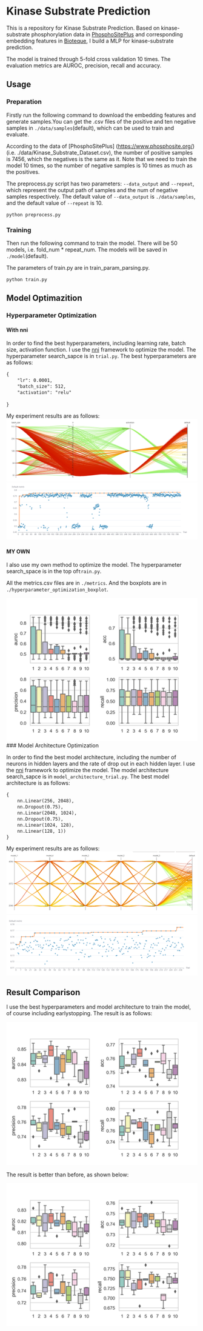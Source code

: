 # Kinase Substrate Prediction

This is a repository for Kinase Substrate Prediction. Based on kinase-substrate phosphorylation data
in [PhosphoSitePlus](https://www.phosphosite.org/) and corresponding embedding features
in [Bioteque](https://bioteque.irbbarcelona.org/), I build a MLP for kinase-substrate prediction.

The model is trained through 5-fold cross validation 10 times. The evaluation metrics are AUROC, precision, recall and
accuracy.

## Usage

### Preparation

Firstly run the following command to download the embedding features and generate samples.You can get the .csv files of
the positive and ten negative samples in ```./data/samples```(default), which can be used to train and evaluate.

According to the data of [PhosphoSitePlus] (https://www.phosphosite.org/) (i.e. ./data/Kinase_Substrate_Dataset.csv),
the number of positive samples is 7456, which the negatives is the same as it. Note that we need to train the model 10
times, so the number of negative samples is 10 times as much as the positives.

The preprocess.py script has two parameters: ```--data_output``` and ```--repeat```, which represent the output path of
samples and the num of negative samples respectively. The default value of ```--data_output``` is ```./data/samples```,
and the default value of ```--repeat``` is 10.

```
python preprocess.py
```

### Training

Then run the following command to train the model. There will be 50 models, i.e. fold_num * repeat_num. The models will
be saved in ```./model```(default).

The parameters of train.py are in train_param_parsing.py.

```
python train.py
```

## Model Optimazition

### Hyperparameter Optimization

#### With nni
In order to find the best hyperparameters, including learning rate, batch size, activation function. I use
the [nni](https://github.com/microsoft/nni) framework to optimize the model. The hyperparameter search_sapce is
in ```trial.py```. The best hyperparameters are as follows:

```
{
    "lr": 0.0001,
    "batch_size": 512,
    "activation": "relu"

}
```

My experiment results are as follows:
<img src="optimization experiment result/hyperparameter_search_space.png"/>
<img src="optimization experiment result/hyperparameter_metrics.png"/>

#### MY OWN
I also use my own method to optimize the model. The hyperparameter search_space is in the top of```train.py```.

All the metrics.csv files are in ```./metrics```. And the boxplots are in ```./hyperparameter_optimization_boxplot```.


<img src="hyperparameter_optimization_boxplot/all_boxplot.png"/>
### Model Architecture Optimization

In order to find the best model architecture, including the number of neurons in hidden layers and the rate of drop out
in each hidden layer. I use the [nni](https://github.com/microsoft/nni) framework to optimize the model. The model
architecture search_sapce is in ```model_architecture_trial.py```. The best model architecture is as follows:

```
{
    nn.Linear(256, 2048),
    nn.Dropout(0.75),
    nn.Linear(2048, 1024),
    nn.Dropout(0.75),
    nn.Linear(1024, 128),
    nn.Linear(128, 1))
}
```

My experiment results are as follows:
<img src="optimization experiment result/model_architecture_search_space.png"/>
<img src="optimization experiment result/model_architecture_metrics.png"/>

## Result Comparison

I use the best hyperparameters and model architecture to train the model, of course including earlystopping. The result
is as follows:

<img src="boxplot diagram/boxplot_best_optimization.png"/>


The result is better than before, as shown below: 

<img src="boxplot diagram/boxplot.png"/>


